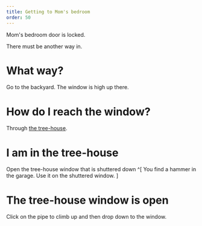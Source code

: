 ```yaml
---
title: Getting to Mom's bedroom
order: 50
---
```


Mom's bedroom door is locked.

There must be another way in.

# What way?
Go to the backyard. The window is high up there.

# How do I reach the window?
Through [the tree-house](tree-house).

# I am in the tree-house
Open the tree-house window that is shuttered down ^[ You find a hammer in the garage. Use it on the shuttered window. ]

# The tree-house window is open
Click on the pipe to climb up and then drop down to the window.
